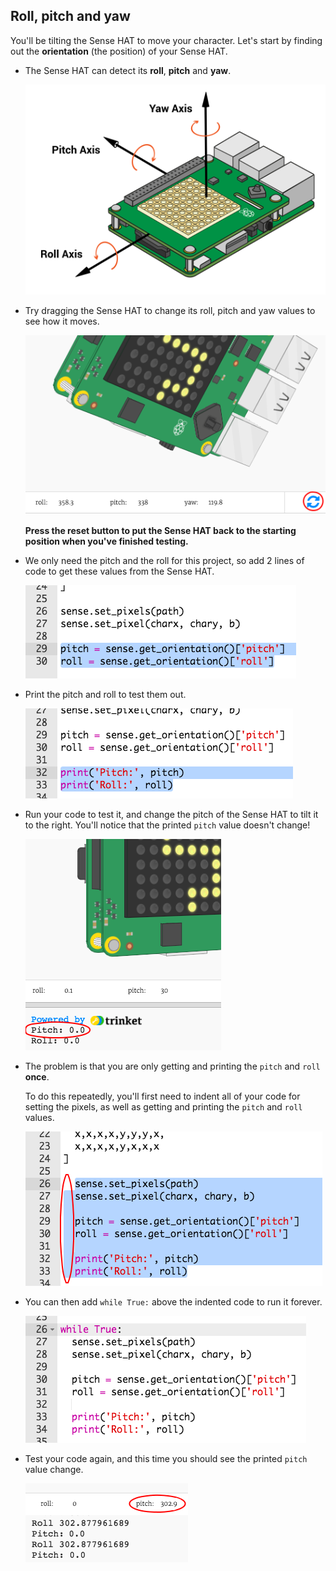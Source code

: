 ## Roll, pitch and yaw

You'll be tilting the Sense HAT to move your character. Let's start by finding out the **orientation** (the position) of your Sense HAT.

+ The Sense HAT can detect its **roll**, **pitch** and **yaw**.
    
    ![captura de ecrã](images/tightrope-rpy.png)

+ Try dragging the Sense HAT to change its roll, pitch and yaw values to see how it moves.
    
    ![screenshot](images/tightrope-rpy-test.png)
    
    **Press the reset button to put the Sense HAT back to the starting position when you've finished testing.**

+ We only need the pitch and the roll for this project, so add 2 lines of code to get these values from the Sense HAT.
    
    ![captura de ecrã](images/tightrope-roll-pitch.png)

+ Print the pitch and roll to test them out.
    
    ![captura de ecrã](images/tightrope-roll-pitch-print.png)

+ Run your code to test it, and change the pitch of the Sense HAT to tilt it to the right. You'll notice that the printed `pitch` value doesn't change!
    
    ![captura de ecrã](images/tightrope-pitch-test.png)

+ The problem is that you are only getting and printing the `pitch` and `roll` **once**.
    
    To do this repeatedly, you'll first need to indent all of your code for setting the pixels, as well as getting and printing the `pitch` and `roll` values.
    
    ![captura de ecrã](images/tightrope-indent.png)

+ You can then add `while True:` above the indented code to run it forever.
    
    ![captura de ecrã](images/tightrope-forever.png)

+ Test your code again, and this time you should see the printed `pitch` value change.
    
    ![captura de ecrã](images/tightrope-pitch-test-fix.png)